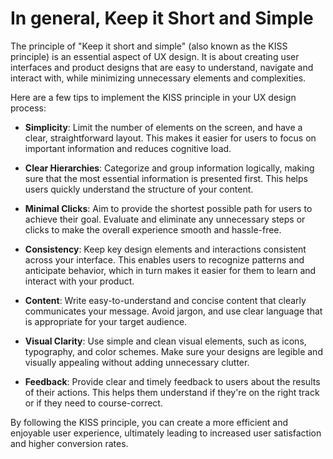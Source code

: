 # In general, Keep it Short and Simple

The principle of "Keep it short and simple" (also known as the KISS principle) is an essential aspect of UX design. It is about creating user interfaces and product designs that are easy to understand, navigate and interact with, while minimizing unnecessary elements and complexities.

Here are a few tips to implement the KISS principle in your UX design process:

* **Simplicity**: Limit the number of elements on the screen, and have a clear, straightforward layout. This makes it easier for users to focus on important information and reduces cognitive load.

* **Clear Hierarchies**: Categorize and group information logically, making sure that the most essential information is presented first. This helps users quickly understand the structure of your content.

* **Minimal Clicks**: Aim to provide the shortest possible path for users to achieve their goal. Evaluate and eliminate any unnecessary steps or clicks to make the overall experience smooth and hassle-free.

* **Consistency**: Keep key design elements and interactions consistent across your interface. This enables users to recognize patterns and anticipate behavior, which in turn makes it easier for them to learn and interact with your product.

* **Content**: Write easy-to-understand and concise content that clearly communicates your message. Avoid jargon, and use clear language that is appropriate for your target audience.

* **Visual Clarity**: Use simple and clean visual elements, such as icons, typography, and color schemes. Make sure your designs are legible and visually appealing without adding unnecessary clutter.

* **Feedback**: Provide clear and timely feedback to users about the results of their actions. This helps them understand if they're on the right track or if they need to course-correct.

By following the KISS principle, you can create a more efficient and enjoyable user experience, ultimately leading to increased user satisfaction and higher conversion rates.
